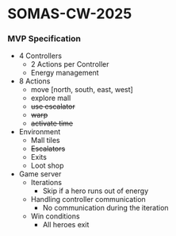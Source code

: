 # SOMAS-CW-2025

### MVP Specification

- 4 Controllers
	- 2 Actions per Controller
	- Energy management
- 8 Actions
	- move [north, south, east, west]
	- explore mall
	- ~~use escalator~~
	- ~~warp~~
	- ~~activate time~~
- Environment
	- Mall tiles
	- ~~Escalators~~
	- Exits
	- Loot shop
- Game server
	- Iterations
		- Skip if a hero runs out of energy
	- Handling controller communication
		- No communication during the iteration
	- Win conditions
		- All heroes exit
